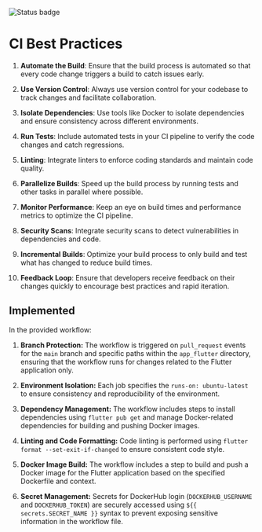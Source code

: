 ![Status badge](https://github.com/timur-harin/S24-core-course-labs/.github/workflows/flutter.yml/badge.svg)

# CI Best Practices

1. **Automate the Build**: Ensure that the build process is automated so that every code change triggers a build to catch issues early.

2. **Use Version Control**: Always use version control for your codebase to track changes and facilitate collaboration.

3. **Isolate Dependencies**: Use tools like Docker to isolate dependencies and ensure consistency across different environments.

4. **Run Tests**: Include automated tests in your CI pipeline to verify the code changes and catch regressions.

5. **Linting**: Integrate linters to enforce coding standards and maintain code quality.

6. **Parallelize Builds**: Speed up the build process by running tests and other tasks in parallel where possible.

7. **Monitor Performance**: Keep an eye on build times and performance metrics to optimize the CI pipeline.

8. **Security Scans**: Integrate security scans to detect vulnerabilities in dependencies and code.

9. **Incremental Builds**: Optimize your build process to only build and test what has changed to reduce build times.

10. **Feedback Loop**: Ensure that developers receive feedback on their changes quickly to encourage best practices and rapid iteration.

## Implemented

In the provided workflow:
1. **Branch Protection:** The workflow is triggered on `pull_request` events for the `main` branch and specific paths within the `app_flutter` directory, ensuring that the workflow runs for changes related to the Flutter application only.

2. **Environment Isolation:** Each job specifies the `runs-on: ubuntu-latest` to ensure consistency and reproducibility of the environment.

3. **Dependency Management:** The workflow includes steps to install dependencies using `flutter pub get` and manage Docker-related dependencies for building and pushing Docker images.

4. **Linting and Code Formatting:** Code linting is performed using `flutter format --set-exit-if-changed` to ensure consistent code style.

5. **Docker Image Build:** The workflow includes a step to build and push a Docker image for the Flutter application based on the specified Dockerfile and context.

6. **Secret Management:** Secrets for DockerHub login (`DOCKERHUB_USERNAME` and `DOCKERHUB_TOKEN`) are securely accessed using `${{ secrets.SECRET_NAME }}` syntax to prevent exposing sensitive information in the workflow file.